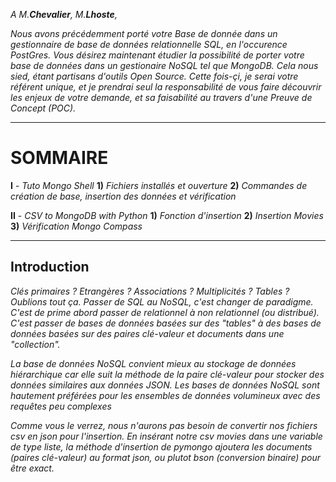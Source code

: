 *A M.**Chevalier**, M.**Lhoste**,*

*Nous avons précédemment porté votre Base de donnée dans un gestionnaire de base de données relationnelle SQL, en l'occurence PostGres. Vous désirez maintenant étudier la possibilité de porter votre base de données dans un gestionaire NoSQL tel que MongoDB. Cela nous sied, étant partisans d'outils Open Source. Cette fois-çi, je serai votre référent unique, et je prendrai seul la responsabilité de vous faire découvrir les enjeux de votre demande, et sa faisabilité au travers d'une Preuve de Concept (POC).*

___

# **SOMMAIRE** #

**I** - *Tuto Mongo Shell*
    **1)** *Fichiers installés et ouverture*
    **2)** *Commandes de création de base, insertion des données et vérification*

**II** - *CSV to MongoDB with Python*
    **1)** *Fonction d'insertion*
    **2)** *Insertion Movies*
    **3)** *Vérification Mongo Compass*
    
___


## **Introduction** ##

*Clés primaires ? Etrangères ? Associations ? Multiplicités ? Tables ? Oublions tout ça. Passer de SQL au NoSQL, c'est changer de paradigme. C'est de prime abord passer de relationnel à non relationnel (ou distribué). C'est passer de bases de données basées sur des "tables" à des bases de données basées sur des paires clé-valeur et documents dans une "collection".*

*La base de données NoSQL convient mieux au stockage de données hiérarchique car elle suit la méthode de la paire clé-valeur pour stocker des données similaires aux données JSON. Les bases de données NoSQL sont hautement préférées pour les ensembles de données volumineux avec des requêtes peu complexes*

*Comme vous le verrez, nous n'aurons pas besoin de convertir nos fichiers csv en json pour l'insertion. En insérant notre csv movies dans une variable de type liste, la méthode d'insertion de pymongo ajoutera les documents (paires clé-valeur) au format json, ou plutot bson (conversion binaire) pour être exact.*